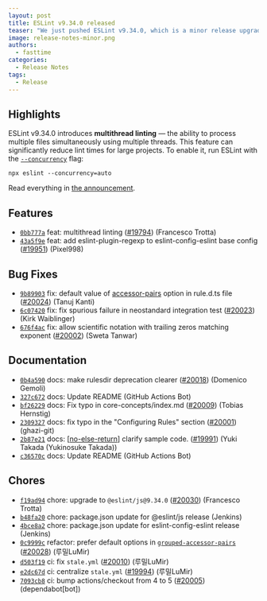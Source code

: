 ```yaml
---
layout: post
title: ESLint v9.34.0 released
teaser: "We just pushed ESLint v9.34.0, which is a minor release upgrade of ESLint. This release adds some new features and fixes several bugs found in the previous release."
image: release-notes-minor.png
authors:
  - fasttime
categories:
  - Release Notes
tags:
  - Release
---
```


## Highlights

ESLint v9.34.0 introduces **multithread linting** — the ability to process multiple files simultaneously using multiple threads. This feature can significantly reduce lint times for large projects.
To enable it, run ESLint with the [`--concurrency`](/docs/latest/use/command-line-interface#--concurrency) flag:

```shell
npx eslint --concurrency=auto
```

Read everything in [the announcement](/blog/2025/08/multithread-linting/).

## Features


* [`0bb777a`](https://github.com/eslint/eslint/commit/0bb777a82b533df595cd520d9c89d291efa14a33) feat: multithread linting ([#19794](https://github.com/eslint/eslint/issues/19794)) (Francesco Trotta)
* [`43a5f9e`](https://github.com/eslint/eslint/commit/43a5f9e36f1aade16f81fc49ef4b333660faadab) feat: add eslint-plugin-regexp to eslint-config-eslint base config ([#19951](https://github.com/eslint/eslint/issues/19951)) (Pixel998)






## Bug Fixes


* [`9b89903`](https://github.com/eslint/eslint/commit/9b8990397b2d2ed70771bb0e2070261a0c41782c) fix: default value of [accessor-pairs](/docs/rules/accessor-pairs) option in rule.d.ts file ([#20024](https://github.com/eslint/eslint/issues/20024)) (Tanuj Kanti)
* [`6c07420`](https://github.com/eslint/eslint/commit/6c074206ae0eae4816197a57648b415832a20e1d) fix: fix spurious failure in neostandard integration test ([#20023](https://github.com/eslint/eslint/issues/20023)) (Kirk Waiblinger)
* [`676f4ac`](https://github.com/eslint/eslint/commit/676f4acaaed6e4f6ffe0c2e21272d4702b311a7b) fix: allow scientific notation with trailing zeros matching exponent ([#20002](https://github.com/eslint/eslint/issues/20002)) (Sweta Tanwar)




## Documentation


* [`0b4a590`](https://github.com/eslint/eslint/commit/0b4a590333b73a21b9e0ddc98462680e09fe3232) docs: make rulesdir deprecation clearer ([#20018](https://github.com/eslint/eslint/issues/20018)) (Domenico Gemoli)
* [`327c672`](https://github.com/eslint/eslint/commit/327c67256fbeaf9d5e365802c2a11f5d32a16522) docs: Update README (GitHub Actions Bot)
* [`bf26229`](https://github.com/eslint/eslint/commit/bf2622991f5b892610a8c3343ff16519e5fd7a79) docs: Fix typo in core-concepts/index.md ([#20009](https://github.com/eslint/eslint/issues/20009)) (Tobias Hernstig)
* [`2309327`](https://github.com/eslint/eslint/commit/2309327554acbf011f0d17e7b36fdd68e43adf3a) docs: fix typo in the "Configuring Rules" section ([#20001](https://github.com/eslint/eslint/issues/20001)) (ghazi-git)
* [`2b87e21`](https://github.com/eslint/eslint/commit/2b87e21321422c120c2248dae25cac7f9eec0f29) docs: [[no-else-return](/docs/rules/no-else-return)] clarify sample code. ([#19991](https://github.com/eslint/eslint/issues/19991)) (Yuki Takada (Yukinosuke Takada))
* [`c36570c`](https://github.com/eslint/eslint/commit/c36570c6657c2a92dbb4f09a8166a4d9909a091a) docs: Update README (GitHub Actions Bot)








## Chores


* [`f19ad94`](https://github.com/eslint/eslint/commit/f19ad9493e0ca04c2c1455fbb3402eaad993a8be) chore: upgrade to `@eslint/js@9.34.0` ([#20030](https://github.com/eslint/eslint/issues/20030)) (Francesco Trotta)
* [`b48fa20`](https://github.com/eslint/eslint/commit/b48fa20034e53bc65d1a58f3d834705e3087b00c) chore: package.json update for @eslint/js release (Jenkins)
* [`4bce8a2`](https://github.com/eslint/eslint/commit/4bce8a250262ec47207bc260581f979e40c86bda) chore: package.json update for eslint-config-eslint release (Jenkins)
* [`0c9999c`](https://github.com/eslint/eslint/commit/0c9999c2a682151cf13bb3a4f8916930678c2f9b) refactor: prefer default options in [`grouped-accessor-pairs`](/docs/rules/grouped-accessor-pairs) ([#20028](https://github.com/eslint/eslint/issues/20028)) (루밀LuMir)
* [`d503f19`](https://github.com/eslint/eslint/commit/d503f1981354c7b86e423879846c61e0405af8fe) ci: fix `stale.yml` ([#20010](https://github.com/eslint/eslint/issues/20010)) (루밀LuMir)
* [`e2dc67d`](https://github.com/eslint/eslint/commit/e2dc67d8b028147de4da35c64efe1d74c9f6a883) ci: centralize `stale.yml` ([#19994](https://github.com/eslint/eslint/issues/19994)) (루밀LuMir)
* [`7093cb8`](https://github.com/eslint/eslint/commit/7093cb8f590ec2a1b5364d7b5687e9b5f4e06f8a) ci: bump actions/checkout from 4 to 5 ([#20005](https://github.com/eslint/eslint/issues/20005)) (dependabot[bot])


